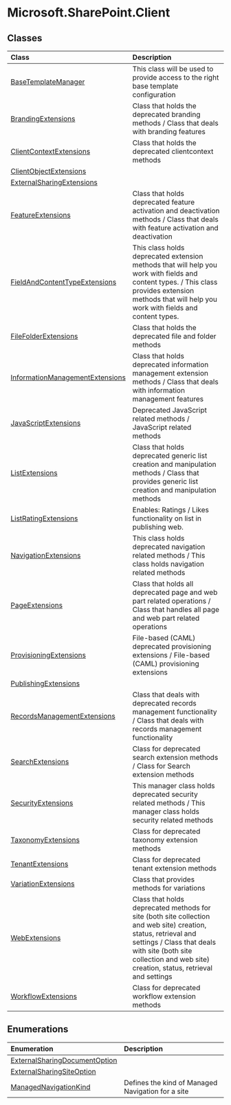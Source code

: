 # Microsoft.SharePoint.Client
## Classes
|**Class**|**Description**|
|:-----|:-----|
|[BaseTemplateManager](Microsoft.SharePoint.Client.BaseTemplateManager.md)|This class will be used to provide access to the right base template configuration|
|[BrandingExtensions](Microsoft.SharePoint.Client.BrandingExtensions.md)|Class that holds the deprecated branding methods / Class that deals with branding features|
|[ClientContextExtensions](Microsoft.SharePoint.Client.ClientContextExtensions.md)|Class that holds the deprecated clientcontext methods|
|[ClientObjectExtensions](Microsoft.SharePoint.Client.ClientObjectExtensions.md)||
|[ExternalSharingExtensions](Microsoft.SharePoint.Client.ExternalSharingExtensions.md)||
|[FeatureExtensions](Microsoft.SharePoint.Client.FeatureExtensions.md)|Class that holds deprecated feature activation and deactivation methods / Class that deals with feature activation and deactivation|
|[FieldAndContentTypeExtensions](Microsoft.SharePoint.Client.FieldAndContentTypeExtensions.md)|This class holds deprecated extension methods that will help you work with fields and content types. / This class provides extension methods that will help you work with fields and content types.|
|[FileFolderExtensions](Microsoft.SharePoint.Client.FileFolderExtensions.md)|Class that holds the deprecated file and folder methods|
|[InformationManagementExtensions](Microsoft.SharePoint.Client.InformationManagementExtensions.md)|Class that holds deprecated information management extension methods / Class that deals with information management features|
|[JavaScriptExtensions](Microsoft.SharePoint.Client.JavaScriptExtensions.md)|Deprecated JavaScript related methods / JavaScript related methods|
|[ListExtensions](Microsoft.SharePoint.Client.ListExtensions.md)|Class that holds deprecated generic list creation and manipulation methods / Class that provides generic list creation and manipulation methods|
|[ListRatingExtensions](Microsoft.SharePoint.Client.ListRatingExtensions.md)|Enables: Ratings / Likes functionality on list in publishing web.|
|[NavigationExtensions](Microsoft.SharePoint.Client.NavigationExtensions.md)|This class holds deprecated navigation related methods / This class holds navigation related methods|
|[PageExtensions](Microsoft.SharePoint.Client.PageExtensions.md)|Class that holds all deprecated page and web part related operations / Class that handles all page and web part related operations|
|[ProvisioningExtensions](Microsoft.SharePoint.Client.ProvisioningExtensions.md)|File-based (CAML) deprecated provisioning extensions / File-based (CAML) provisioning extensions|
|[PublishingExtensions](Microsoft.SharePoint.Client.PublishingExtensions.md)||
|[RecordsManagementExtensions](Microsoft.SharePoint.Client.RecordsManagementExtensions.md)|Class that deals with deprecated records management functionality / Class that deals with records management functionality|
|[SearchExtensions](Microsoft.SharePoint.Client.SearchExtensions.md)|Class for deprecated search extension methods / Class for Search extension methods|
|[SecurityExtensions](Microsoft.SharePoint.Client.SecurityExtensions.md)|This manager class holds deprecated security related methods / This manager class holds security related methods|
|[TaxonomyExtensions](Microsoft.SharePoint.Client.TaxonomyExtensions.md)|Class for deprecated taxonomy extension methods|
|[TenantExtensions](Microsoft.SharePoint.Client.TenantExtensions.md)|Class for deprecated tenant extension methods|
|[VariationExtensions](Microsoft.SharePoint.Client.VariationExtensions.md)|Class that provides methods for variations|
|[WebExtensions](Microsoft.SharePoint.Client.WebExtensions.md)|Class that holds deprecated methods for site (both site collection and web site) creation, status, retrieval and settings / Class that deals with site (both site collection and web site) creation, status, retrieval and settings|
|[WorkflowExtensions](Microsoft.SharePoint.Client.WorkflowExtensions.md)|Class for deprecated workflow extension methods|
## Enumerations
|**Enumeration**|**Description**|
|:-----|:-----|
|[ExternalSharingDocumentOption](Microsoft.SharePoint.Client.ExternalSharingDocumentOption.md)||
|[ExternalSharingSiteOption](Microsoft.SharePoint.Client.ExternalSharingSiteOption.md)||
|[ManagedNavigationKind](Microsoft.SharePoint.Client.ManagedNavigationKind.md)|Defines the kind of Managed Navigation for a site|
